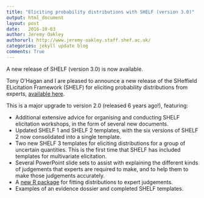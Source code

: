 ```yaml
---
title: "Eliciting probability distributions with SHELF (version 3.0)"
output: html_document
layout: post
date:   2016-10-03
author: Jeremy Oakley
authorurl: http://www.jeremy-oakley.staff.shef.ac.uk/
categories: jekyll update blog
comments: True
---
```


A new release of SHELF (version 3.0) is now available.

Tony O'Hagan and I are pleased to announce a new release of the SHeffield ELicitation Framework (SHELF) for eliciting probability distributions from experts, [available here](http://tonyohagan.co.uk/shelf).

This is a major upgrade to version 2.0 (released 6 years ago!), featuring:

* Additional extensive advice for organising and conducting SHELF elicitation workshops, in the form of several new documents.
* Updated SHELF 1 and SHELF 2 templates, with the six versions of SHELF 2 now consolidated into a single template.
* Two new SHELF 3 templates for eliciting distributions for a group of uncertain quantities.  This is the first time that SHELF has included templates for multivariate elicitation.
* Several PowerPoint slide sets to assist with explaining the different kinds of judgements that experts are required to make, and to help them to make those judgements accurately.
* A [new R package](https://cran.r-project.org/package=SHELF) for fitting distributions to expert judgements.
* Examples of an evidence dossier and completed SHELF templates.



